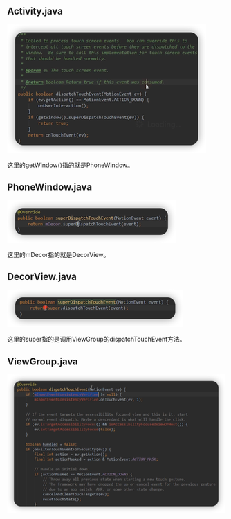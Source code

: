 ## Activity.java

![](img/a2c37103.png)

这里的getWindow()指的就是PhoneWindow。

## PhoneWindow.java
![](img/687a2700.png)

这里的mDecor指的就是DecorView。

## DecorView.java
![](img/5fb06d00.png)

这里的super指的是调用ViewGroup的dispatchTouchEvent方法。

## ViewGroup.java

![](img/7447ed16.png)